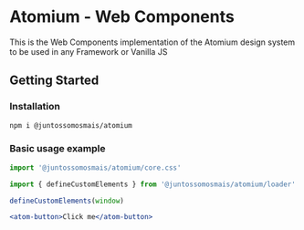 # Atomium - Web Components

This is the Web Components implementation of the Atomium design system to be used in any Framework or Vanilla JS

## Getting Started

### Installation

```bash
npm i @juntossomosmais/atomium
```

### Basic usage example

```jsx
import '@juntossomosmais/atomium/core.css'

import { defineCustomElements } from '@juntossomosmais/atomium/loader'

defineCustomElements(window)

<atom-button>Click me</atom-button>
```

